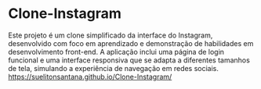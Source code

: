 # Clone-Instagram
Este projeto é um clone simplificado da interface do Instagram, desenvolvido com foco em aprendizado e demonstração de habilidades em desenvolvimento front-end. A aplicação inclui uma página de login funcional e uma interface responsiva que se adapta a diferentes tamanhos de tela, simulando a experiência de navegação em redes sociais.
https://suelitonsantana.github.io/Clone-Instagram/
